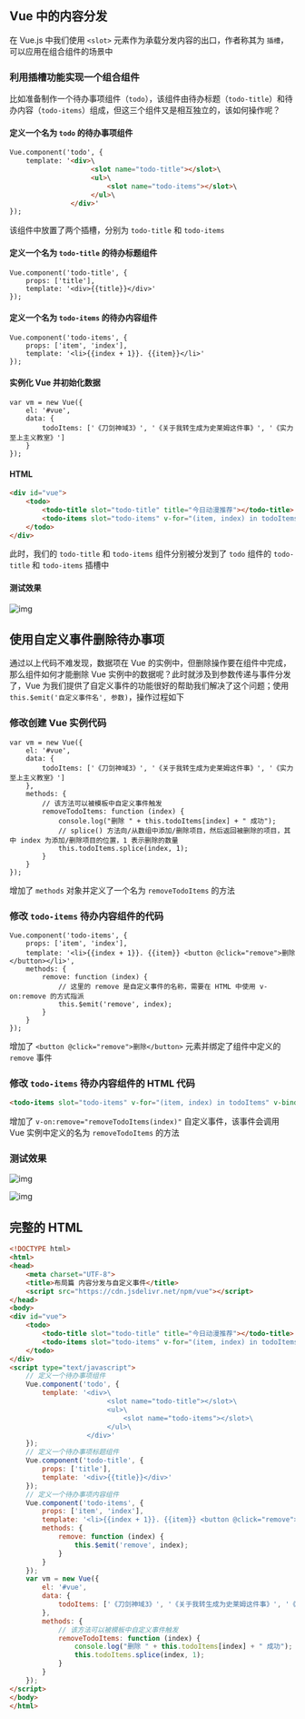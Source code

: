 ## Vue 中的内容分发

在 Vue.js 中我们使用 `<slot>` 元素作为承载分发内容的出口，作者称其为 `插槽`，可以应用在组合组件的场景中

### 利用插槽功能实现一个组合组件

比如准备制作一个待办事项组件（`todo`），该组件由待办标题（`todo-title`）和待办内容（`todo-items`）组成，但这三个组件又是相互独立的，该如何操作呢？

#### 定义一个名为 `todo` 的待办事项组件

```html
Vue.component('todo', {
    template: '<div>\
                    <slot name="todo-title"></slot>\
                    <ul>\
                        <slot name="todo-items"></slot>\
                    </ul>\
               </div>'
});
```

该组件中放置了两个插槽，分别为 `todo-title` 和 `todo-items`

#### 定义一个名为 `todo-title` 的待办标题组件

```vue
Vue.component('todo-title', {
    props: ['title'],
    template: '<div>{{title}}</div>'
});
```

#### 定义一个名为 `todo-items` 的待办内容组件

```vue
Vue.component('todo-items', {
    props: ['item', 'index'],
    template: '<li>{{index + 1}}. {{item}}</li>'
});
```

#### 实例化 Vue 并初始化数据

```vue
var vm = new Vue({
    el: '#vue',
    data: {
        todoItems: ['《刀剑神域3》', '《关于我转生成为史莱姆这件事》', '《实力至上主义教室》']
    }
});
```

#### HTML

```html
<div id="vue">
    <todo>
        <todo-title slot="todo-title" title="今日动漫推荐"></todo-title>
        <todo-items slot="todo-items" v-for="(item, index) in todoItems" v-bind:item="item" v-bind:index="index" :key="index"></todo-items>
    </todo>
</div>
```

此时，我们的 `todo-title` 和 `todo-items` 组件分别被分发到了 `todo` 组件的 `todo-title` 和 `todo-items` 插槽中

#### 测试效果

![img](http://www.qfdmy.com/wp-content/uploads/2019/08/2ac345689c6d83e.png)

## 使用自定义事件删除待办事项

通过以上代码不难发现，数据项在 Vue 的实例中，但删除操作要在组件中完成，那么组件如何才能删除 Vue 实例中的数据呢？此时就涉及到参数传递与事件分发了，Vue 为我们提供了自定义事件的功能很好的帮助我们解决了这个问题；使用 `this.$emit('自定义事件名', 参数)`，操作过程如下

### 修改创建 Vue 实例代码

```vue
var vm = new Vue({
    el: '#vue',
    data: {
        todoItems: ['《刀剑神域3》', '《关于我转生成为史莱姆这件事》', '《实力至上主义教室》']
    },
    methods: {
        // 该方法可以被模板中自定义事件触发
        removeTodoItems: function (index) {
            console.log("删除 " + this.todoItems[index] + " 成功");
            // splice() 方法向/从数组中添加/删除项目，然后返回被删除的项目，其中 index 为添加/删除项目的位置，1 表示删除的数量
            this.todoItems.splice(index, 1);
        }
    }
});
```

增加了 `methods` 对象并定义了一个名为 `removeTodoItems` 的方法

### 修改 `todo-items` 待办内容组件的代码

```vue
Vue.component('todo-items', {
    props: ['item', 'index'],
    template: '<li>{{index + 1}}. {{item}} <button @click="remove">删除</button></li>',
    methods: {
        remove: function (index) {
            // 这里的 remove 是自定义事件的名称，需要在 HTML 中使用 v-on:remove 的方式指派
            this.$emit('remove', index);
        }
    }
});
```

增加了 `<button @click="remove">删除</button>` 元素并绑定了组件中定义的 `remove` 事件

### 修改 `todo-items` 待办内容组件的 HTML 代码

```html
<todo-items slot="todo-items" v-for="(item, index) in todoItems" v-bind:item="item" v-bind:index="index" :key="index" v-on:remove="removeTodoItems(index)"></todo-items>
```

增加了 `v-on:remove="removeTodoItems(index)"` 自定义事件，该事件会调用 Vue 实例中定义的名为 `removeTodoItems` 的方法

### 测试效果

![img](http://www.qfdmy.com/wp-content/uploads/2019/08/0d5be6d10658d19.png)

![img](http://www.qfdmy.com/wp-content/uploads/2019/08/b1adc51f30d26f8.png)

## 完整的 HTML

```html
<!DOCTYPE html>
<html>
<head>
    <meta charset="UTF-8">
    <title>布局篇 内容分发与自定义事件</title>
    <script src="https://cdn.jsdelivr.net/npm/vue"></script>
</head>
<body>
<div id="vue">
    <todo>
        <todo-title slot="todo-title" title="今日动漫推荐"></todo-title>
        <todo-items slot="todo-items" v-for="(item, index) in todoItems" v-bind:item="item" v-bind:index="index" :key="index" v-on:remove="removeTodoItems(index)"></todo-items>
    </todo>
</div>
<script type="text/javascript">
    // 定义一个待办事项组件
    Vue.component('todo', {
        template: '<div>\
                        <slot name="todo-title"></slot>\
                        <ul>\
                            <slot name="todo-items"></slot>\
                        </ul>\
                   </div>'
    });
    // 定义一个待办事项标题组件
    Vue.component('todo-title', {
        props: ['title'],
        template: '<div>{{title}}</div>'
    });
    // 定义一个待办事项内容组件
    Vue.component('todo-items', {
        props: ['item', 'index'],
        template: '<li>{{index + 1}}. {{item}} <button @click="remove">删除</button></li>',
        methods: {
            remove: function (index) {
                this.$emit('remove', index);
            }
        }
    });
    var vm = new Vue({
        el: '#vue',
        data: {
            todoItems: ['《刀剑神域3》', '《关于我转生成为史莱姆这件事》', '《实力至上主义教室》']
        },
        methods: {
            // 该方法可以被模板中自定义事件触发
            removeTodoItems: function (index) {
                console.log("删除 " + this.todoItems[index] + " 成功");
                this.todoItems.splice(index, 1);
            }
        }
    });
</script>
</body>
</html>
```

